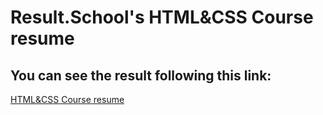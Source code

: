 # Result.School's HTML&CSS Course resume

## You can see the result following this link:

[HTML&CSS Course resume](https://dumitruciobanu.github.io/ResultSchool-CV/)
